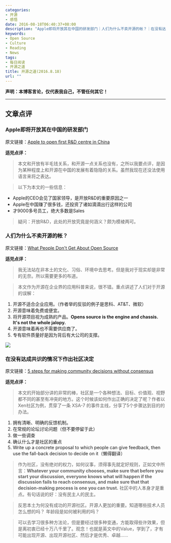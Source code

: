 ```yaml
---
categories:
- 开源
- 感悟
date: 2016-08-18T06:40:37+08:00
description: "Apple即将开放其在中国的研发部门｜人们为什么不卖开源的帐？｜在没有达成共识的情况下作出社区决定"
keywords:
- Open Source
- Culture
- Reading
- News
tags:
- 每日阅读
- 开源之道
title: 开源之道(2016.8.18)
url: ""
---
```


**声明：本博客言论，仅代表我自己，不管任何其它！**

---

## 文章点评

### Apple即将开放其在中国的研发部门

原文链接：[Apple to open first R&D centre in China](http://www.ft.com/cms/s/0/f71bcc16-6431-11e6-8310-ecf0bddad227.html#axzz4HdEN0VJj)

**适兕点评：**

> 本文和开放有半毛钱关系，和开源一点关系也没有，之所以我要点评，是因为某种程度上和开源在中国的发展有着隐隐的关系。虽然我现在还没法使用语言来将之表达。

> 以下为本文的一些信息：

* Apple的CEO会见了国家领导，是开放R&D的重要原因之一
* Apple在中国赚了很多钱，还投资了诸如滴滴出行这样的公司
* 才9000多号员工，绝大多数是Sales

> 疑问：开放R&D，此处的开放究竟是何涵义？颇为模棱两可。

### 人们为什么不卖开源的帐？

原文链接：[What People Don't Get About Open Source](http://www.lightreading.com/enterprise-cloud/what-people-dont-get-about-open-source/a/d-id/725461)

**适兕点评：**

> 我无法站在非本土的文化、习俗、环境中去思考。但是我对于现实却是非常的无奈。所以需要更多的布道。

> 本文作为开源在企业界的应用科普来说，很不错。重点讲述了人们对于开源的误解：

1. 开源不适合企业应用。（作者举的反驳的例子是思科、AT&T、微软）
2. 开源意味着免费或便宜。
3. 将开源项目视为成熟的产品。**Opens source is the engine and chassis. It's not the whole jalopy.**
4. 开源意味着再也不需要供应商了。
5. 专有软件质量好是因为背后有大公司的支撑。

![](https://opensource.com/sites/default/files/styles/image-full-size/public/images/life/osdc_Commnity_520x292.png?itok=IbkTY8rY)

### 在没有达成共识的情况下作出社区决定

原文链接：[5 steps for making community decisions without consensus](https://opensource.com/business/16/8/5-steps-making-community-decisions-without-consensus)

**适兕点评：**

> 本文的开始部分讲的非常的棒，社区是一个各种想法、目标、价值观、视野都不同的甚至有冲突的地方。这个时候该如何作出正确的决定了呢？作者以Xen社区为例，贯穿了一条 XSA-7 的事件主线，分享了5个步骤达到目的的办法。

1. 拥有清晰、明确的反馈机制。
2. 在常规的论坛讨论问题（但不要停留于此）
3. 做一些调查
4. 确认什么才是社区的重点
5. Write up a concrete proposal to which people can give feedback, then use the fall-back decision to decide on it（懒得翻译）

> 作为社区，没有绝对的权力，如何议事，须得事先就定好规则，正如文中所言：**Whatever your community chooses, make sure that before you start your discussion, everyone knows what will happen if the discussion fails to reach consensus, and make sure that that decision-making process is one you can trust.** 社区中的人本身才是重点。有句话说的好：没有民主人的民主。

> 反思本土为何没有成功的开源社区。开源人更加的重要。知道哪些技术人员怎么想的吗？ 年龄段是如何被利用的吗？

> 可以去学习很多种方法论，但是要经过很多种变通，方能取得些许效果，但是离初衷已经十万八千里了。观念！也就是英文中的Value，学到了，才有可能出现开源、出现开源社区、然后才是优秀、卓越......

